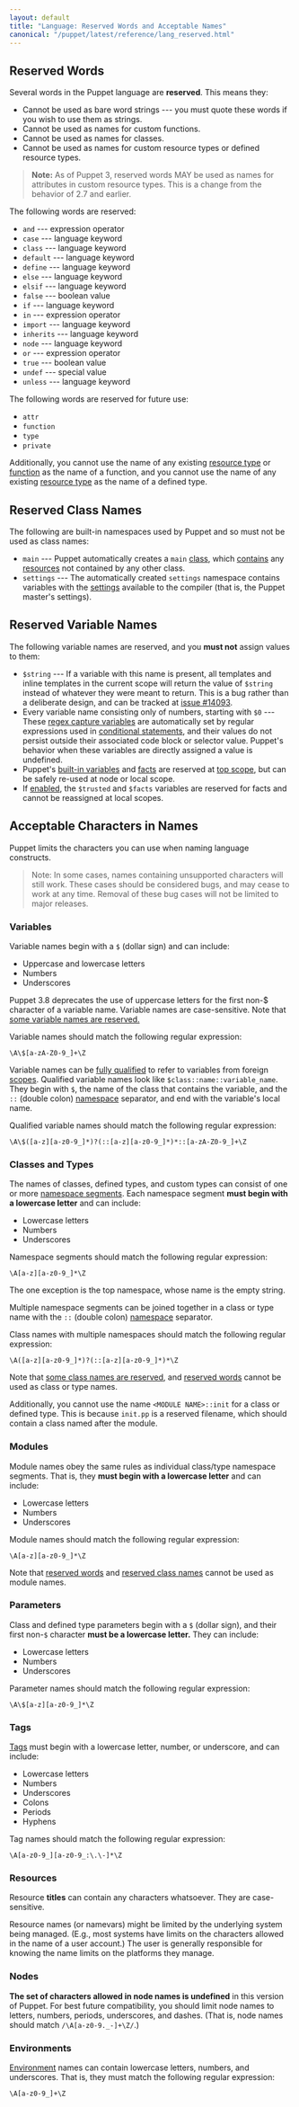 ```yaml
---
layout: default
title: "Language: Reserved Words and Acceptable Names"
canonical: "/puppet/latest/reference/lang_reserved.html"
---
```


[settings]: ./config_about_settings.html
[tags]: ./lang_tags.html
[built_in]: ./lang_variables.html#facts-and-built-in-variables
[facts]: /facter/latest/core_facts.html
[capture]: ./lang_datatypes.html#regex-capture-variables
[conditional]: ./lang_conditional.html
[topscope]: ./lang_scope.html#top-scope
[namespace]: ./lang_namespaces.html
[scopes]: ./lang_scope.html
[contains]: ./lang_containment.html
[resources]: ./lang_resources.html
[class]: ./lang_classes.html
[qualified_var]: ./lang_variables.html#accessing-out-of-scope-variables
[type_ref]: /puppet/3.8/reference/type.html
[func_ref]: /puppet/3.8/reference/function.html
[environment]: ./environments.html

Reserved Words
-----

Several words in the Puppet language are **reserved**. This means they:

* Cannot be used as bare word strings --- you must quote these words if you wish to use them as strings.
* Cannot be used as names for custom functions.
* Cannot be used as names for classes.
* Cannot be used as names for custom resource types or defined resource types.

> **Note:** As of Puppet 3, reserved words MAY be used as names for attributes in custom resource types. This is a change from the behavior of 2.7 and earlier.

The following words are reserved:

* `and` --- expression operator
* `case` --- language keyword
* `class` --- language keyword
* `default` --- language keyword
* `define` --- language keyword
* `else` --- language keyword
* `elsif` --- language keyword
* `false` --- boolean value
* `if` --- language keyword
* `in` --- expression operator
* `import` --- language keyword
* `inherits` --- language keyword
* `node` --- language keyword
* `or` --- expression operator
* `true` --- boolean value
* `undef` --- special value
* `unless` --- language keyword

The following words are reserved for future use:

* `attr`
* `function`
* `type`
* `private`

Additionally, you cannot use the name of any existing [resource type][type_ref] or [function][func_ref] as the name of a function, and you cannot use the name of any existing [resource type][type_ref] as the name of a defined type.

Reserved Class Names
-----

The following are built-in namespaces used by Puppet and so must not be used as class names:

* `main` --- Puppet automatically creates a `main` [class][], which [contains][] any [resources][] not contained by any other class.
* `settings` --- The automatically created `settings` namespace contains variables with the [settings][] available to the compiler (that is, the Puppet master's settings).

Reserved Variable Names
-----

The following variable names are reserved, and you **must not** assign values to them:

* `$string` --- If a variable with this name is present, all templates and inline templates in the current scope will return the value of `$string` instead of whatever they were meant to return. This is a bug rather than a deliberate design, and can be tracked at [issue #14093](http://projects.puppetlabs.com/issues/14093).
* Every variable name consisting only of numbers, starting with `$0` --- These [regex capture variables][capture] are automatically set by regular expressions used in [conditional statements][conditional], and their values do not persist outside their associated code block or selector value. Puppet's behavior when these variables are directly assigned a value is undefined.
* Puppet's [built-in variables][built_in] and [facts][facts] are reserved at [top scope][topscope], but can be safely re-used at node or local scope.
* If [enabled][trusted_on], the `$trusted` and `$facts` variables are reserved for facts and cannot be reassigned at local scopes.

[trusted_on]: ./config_important_settings.html#getting-new-features-early


Acceptable Characters in Names
-----

Puppet limits the characters you can use when naming language constructs.

> Note: In some cases, names containing unsupported characters will still work. These cases should be considered bugs, and may cease to work at any time. Removal of these bug cases will not be limited to major releases.

### Variables

Variable names begin with a `$` (dollar sign) and can include:

* Uppercase and lowercase letters
* Numbers
* Underscores

Puppet 3.8 deprecates the use of uppercase letters for the first non-$ character of a variable name. Variable names are case-sensitive. Note that [some variable names are reserved.](#reserved-variable-names)

Variable names should match the following regular expression:

    \A\$[a-zA-Z0-9_]+\Z

Variable names can be [fully qualified][qualified_var] to refer to variables from foreign [scopes][]. Qualified variable names look like `$class::name::variable_name`. They begin with `$`, the name of the class that contains the variable, and the `::` (double colon) [namespace][] separator, and end with the variable's local name.

Qualified variable names should match the following regular expression:

    \A\$([a-z][a-z0-9_]*)?(::[a-z][a-z0-9_]*)*::[a-zA-Z0-9_]+\Z

### Classes and Types

The names of classes, defined types, and custom types can consist of one or more [namespace segments][namespace]. Each namespace segment **must begin with a lowercase letter** and can include:

* Lowercase letters
* Numbers
* Underscores

Namespace segments should match the following regular expression:

    \A[a-z][a-z0-9_]*\Z

The one exception is the top namespace, whose name is the empty string.

Multiple namespace segments can be joined together in a class or type name with the `::` (double colon) [namespace][] separator.

Class names with multiple namespaces should match the following regular expression:

    \A([a-z][a-z0-9_]*)?(::[a-z][a-z0-9_]*)*\Z

Note that [some class names are reserved](#reserved-class-names), and [reserved words](#reserved-words) cannot be used as class or type names.

Additionally, you cannot use the name `<MODULE NAME>::init` for a class or defined type. This is because `init.pp` is a reserved filename, which should contain a class named after the module.

### Modules

Module names obey the same rules as individual class/type namespace segments. That is, they **must begin with a lowercase letter** and can include:

* Lowercase letters
* Numbers
* Underscores

Module names should match the following regular expression:

    \A[a-z][a-z0-9_]*\Z

Note that [reserved words](#reserved-words) and [reserved class names](#reserved-class-names) cannot be used as module names.

### Parameters

Class and defined type parameters begin with a `$` (dollar sign), and their first non-`$` character **must be a lowercase letter.** They can include:

* Lowercase letters
* Numbers
* Underscores

Parameter names should match the following regular expression:

    \A\$[a-z][a-z0-9_]*\Z

### Tags

[Tags][] must begin with a lowercase letter, number, or underscore, and can include:

* Lowercase letters
* Numbers
* Underscores
* Colons
* Periods
* Hyphens

Tag names should match the following regular expression:

    \A[a-z0-9_][a-z0-9_:\.\-]*\Z

### Resources

Resource **titles** can contain any characters whatsoever. They are case-sensitive.

Resource names (or namevars) might be limited by the underlying system being managed. (E.g., most systems have limits on the characters allowed in the name of a user account.) The user is generally responsible for knowing the name limits on the platforms they manage.

### Nodes

**The set of characters allowed in node names is undefined** in this version of Puppet. For best future compatibility, you should limit node names to letters, numbers, periods, underscores, and dashes. (That is, node names should match `/\A[a-z0-9._-]+\Z/`.)

### Environments

[Environment][] names can contain lowercase letters, numbers, and underscores. That is, they must match the following regular expression:

    \A[a-z0-9_]+\Z
